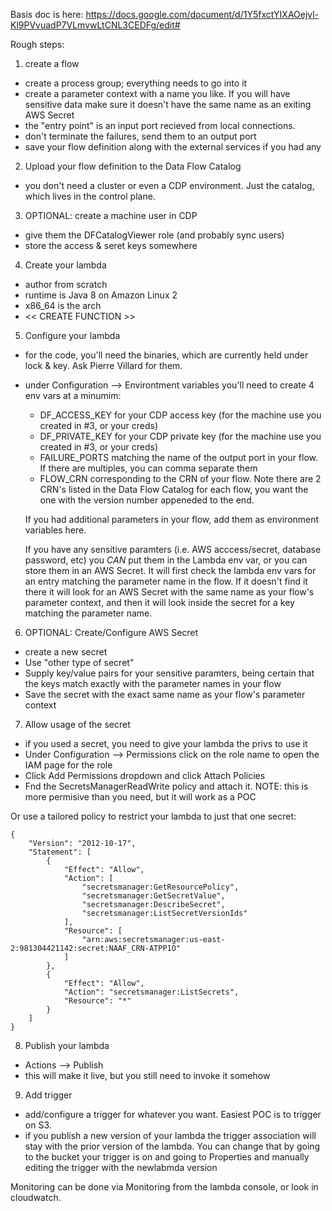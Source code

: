 Basis doc is here:  https://docs.google.com/document/d/1Y5fxctYIXAOejvl-Kl9PVvuadP7VLmvwLtCNL3CEDFg/edit#

Rough steps:

1.  create a flow
  * create a process group; everything needs to go into it
  * create a parameter context with a name you like.   If you will have sensitive data make sure it doesn't have the same name as an exiting AWS Secret
  * the "entry point" is an input port recieved from local connections.
  * don't terminate the failures, send them to an output port
  * save your flow definition along with the external services if you had any


2.  Upload your flow definition to the Data Flow Catalog
  * you don't need a cluster or even a CDP environment.   Just the catalog, which lives in the control plane.

3.  OPTIONAL:  create a machine user in CDP
  * give them the DFCatalogViewer role (and probably sync users)
  * store the access & seret keys somewhere


4.  Create your lambda
  * author from scratch
  * runtime is Java 8 on Amazon Linux 2
  * x86_64 is the arch
  * << CREATE FUNCTION >>

5.  Configure your lambda
  * for the code, you'll need the binaries, which are currently held under lock & key.   Ask Pierre Villard for them.
  * under Configuration --> Environtment variables you'll need to create 4 env vars at a minumim:
    - DF_ACCESS_KEY for your CDP access key (for the machine use you created in #3, or your creds)
    - DF_PRIVATE_KEY for your CDP private key  (for the machine use you created in #3, or your creds)
    - FAILURE_PORTS matching the name of the output port in your flow.  If there are multiples, you can comma separate them
    - FLOW_CRN corresponding to the CRN of your flow.   Note there are 2 CRN's listed in the Data Flow Catalog for each flow, you want the one with the version number appeneded to the end.

    If you had additional parameters in your flow, add them as environment variables here.
    
    If you have any sensitive paramters (i.e. AWS acccess/secret, database password, etc) you *CAN* put them in the Lambda env var, or you can store them in an AWS Secret.  It will first check the lambda env vars for an entry matching the parameter name in the flow.   If it doesn't find it there it will look for an AWS Secret with the same name as your flow's parameter context, and then it will look inside the secret for a key matching the parameter name.
    
   
6.  OPTIONAL:  Create/Configure AWS Secret
  * create a new secret
  * Use "other type of secret"
  * Supply key/value pairs for your sensitive paramters, being certain that the keys match exactly with the parameter names in your flow
  * Save the secret with the exact same name as your flow's parameter context


7.  Allow usage of the secret
  * if you used a secret, you need to give your lambda the privs to use it
  * Under Configuration --> Permissions click on the role name to open the IAM page for the role
  * Click Add Permissions dropdown and click Attach Policies
  * Fnd the SecretsManagerReadWrite policy and attach it.  NOTE:  this is more permisive than you need, but it will work as a POC

Or use a tailored policy to restrict your lambda to just that one secret:
```
{
    "Version": "2012-10-17",
    "Statement": [
        {
            "Effect": "Allow",
            "Action": [
                "secretsmanager:GetResourcePolicy",
                "secretsmanager:GetSecretValue",
                "secretsmanager:DescribeSecret",
                "secretsmanager:ListSecretVersionIds"
            ],
            "Resource": [
                "arn:aws:secretsmanager:us-east-2:981304421142:secret:NAAF_CRN-ATPP1O"
            ]
        },
        {
            "Effect": "Allow",
            "Action": "secretsmanager:ListSecrets",
            "Resource": "*"
        }
    ]
}
```




8.  Publish your lambda
  * Actions --> Publish
  * this will make it live, but you still need to invoke it somehow


9.  Add trigger
  * add/configure a trigger for whatever you want.  Easiest POC is to trigger on S3.
  * if you publish a new version of your lambda the trigger association will stay with the prior version of the lambda.  You can change that by going to the bucket your trigger is on and going to Properties and manually editing the trigger with the newlabmda version 


Monitoring can be done via Monitoring from the lambda console, or look in cloudwatch.
